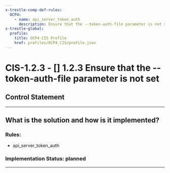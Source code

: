 ```yaml
---
x-trestle-comp-def-rules:
  OCP4:
    - name: api_server_token_auth
      description: Ensure that the --token-auth-file parameter is not set
x-trestle-global:
  profile:
    title: OCP4 CIS Profile
    href: profiles/OCP4_CIS/profile.json
---
```


# CIS-1.2.3 - \[\] 1.2.3 Ensure that the --token-auth-file parameter is not set

## Control Statement

______________________________________________________________________

## What is the solution and how is it implemented?

<!-- For implementation status enter one of: implemented, partial, planned, alternative, not-applicable -->

<!-- Note that the list of rules under ### Rules: is read-only and changes will not be captured after assembly to JSON -->

<!-- Add control implementation description here for control: CIS-1.2.3 -->

### Rules:

  - api_server_token_auth

### Implementation Status: planned

______________________________________________________________________

